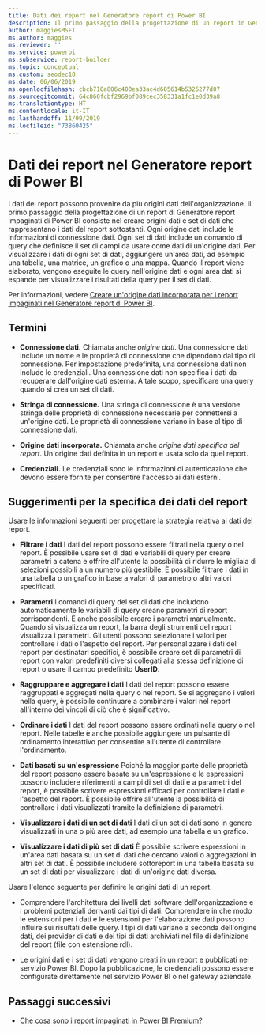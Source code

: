 ```yaml
---
title: Dati dei report nel Generatore report di Power BI
description: Il primo passaggio della progettazione di un report in Generatore report impaginati di Power BI consiste nel creare origini dati e set di dati che rappresentano i dati del report sottostanti.
author: maggiesMSFT
ms.author: maggies
ms.reviewer: ''
ms.service: powerbi
ms.subservice: report-builder
ms.topic: conceptual
ms.custom: seodec18
ms.date: 06/06/2019
ms.openlocfilehash: cbcb710a806c400ea33ac4d605614b5325277d07
ms.sourcegitcommit: 64c860fcbf2969bf089cec358331a1fc1e0d39a8
ms.translationtype: HT
ms.contentlocale: it-IT
ms.lasthandoff: 11/09/2019
ms.locfileid: "73860425"
---
```

# <a name="report-data-in-power-bi-report-builder"></a>Dati dei report nel Generatore report di Power BI

I dati del report possono provenire da più origini dati dell'organizzazione. Il primo passaggio della progettazione di un report di Generatore report impaginati di Power BI consiste nel creare origini dati e set di dati che rappresentano i dati del report sottostanti. Ogni origine dati include le informazioni di connessione dati. Ogni set di dati include un comando di query che definisce il set di campi da usare come dati di un'origine dati. Per visualizzare i dati di ogni set di dati, aggiungere un'area dati, ad esempio una tabella, una matrice, un grafico o una mappa. Quando il report viene elaborato, vengono eseguite le query nell'origine dati e ogni area dati si espande per visualizzare i risultati della query per il set di dati.  

Per informazioni, vedere [Creare un'origine dati incorporata per i report impaginati nel Generatore report di Power BI](paginated-reports-embedded-data-source.md).


##  <a name="BkMk_ReportDataTerms"></a> Termini  
  
- **Connessione dati.** Chiamata anche *origine dati*. Una connessione dati include un nome e le proprietà di connessione che dipendono dal tipo di connessione. Per impostazione predefinita, una connessione dati non include le credenziali. Una connessione dati non specifica i dati da recuperare dall'origine dati esterna. A tale scopo, specificare una query quando si crea un set di dati.  
  
- **Stringa di connessione.** Una stringa di connessione è una versione stringa delle proprietà di connessione necessarie per connettersi a un'origine dati. Le proprietà di connessione variano in base al tipo di connessione dati.  
  
- **Origine dati incorporata.** Chiamata anche *origine dati specifica del report*. Un'origine dati definita in un report e usata solo da quel report.  
  
- **Credenziali.** Le credenziali sono le informazioni di autenticazione che devono essere fornite per consentire l'accesso ai dati esterni.  
  
##  <a name="BkMk_ReportDataTips"></a> Suggerimenti per la specifica dei dati del report

 Usare le informazioni seguenti per progettare la strategia relativa ai dati del report.  
  
- **Filtrare i dati** I dati del report possono essere filtrati nella query o nel report. È possibile usare set di dati e variabili di query per creare parametri a catena e offrire all'utente la possibilità di ridurre le migliaia di selezioni possibili a un numero più gestibile. È possibile filtrare i dati in una tabella o un grafico in base a valori di parametro o altri valori specificati.  
  
- **Parametri** I comandi di query del set di dati che includono automaticamente le variabili di query creano parametri di report corrispondenti. È anche possibile creare i parametri manualmente. Quando si visualizza un report, la barra degli strumenti del report visualizza i parametri. Gli utenti possono selezionare i valori per controllare i dati o l'aspetto del report. Per personalizzare i dati del report per destinatari specifici, è possibile creare set di parametri di report con valori predefiniti diversi collegati alla stessa definizione di report o usare il campo predefinito **UserID**. 
  
- **Raggruppare e aggregare i dati** I dati del report possono essere raggruppati e aggregati nella query o nel report. Se si aggregano i valori nella query, è possibile continuare a combinare i valori nel report all'interno dei vincoli di ciò che è significativo.  
  
- **Ordinare i dati** I dati del report possono essere ordinati nella query o nel report. Nelle tabelle è anche possibile aggiungere un pulsante di ordinamento interattivo per consentire all'utente di controllare l'ordinamento.  
  
- **Dati basati su un'espressione** Poiché la maggior parte delle proprietà del report possono essere basate su un'espressione e le espressioni possono includere riferimenti a campi di set di dati e a parametri del report, è possibile scrivere espressioni efficaci per controllare i dati e l'aspetto del report. È possibile offrire all'utente la possibilità di controllare i dati visualizzati tramite la definizione di parametri.  
  
- **Visualizzare i dati di un set di dati** I dati di un set di dati sono in genere visualizzati in una o più aree dati, ad esempio una tabella e un grafico.  
  
- **Visualizzare i dati di più set di dati** È possibile scrivere espressioni in un'area dati basata su un set di dati che cercano valori o aggregazioni in altri set di dati. È possibile includere sottoreport in una tabella basata su un set di dati per visualizzare i dati di un'origine dati diversa.  
  
 Usare l'elenco seguente per definire le origini dati di un report.  
  
- Comprendere l'architettura dei livelli dati software dell'organizzazione e i problemi potenziali derivanti dai tipi di dati. Comprendere in che modo le estensioni per i dati e le estensioni per l'elaborazione dati possono influire sui risultati delle query. I tipi di dati variano a seconda dell'origine dati, dei provider di dati e dei tipi di dati archiviati nel file di definizione del report (file con estensione rdl).  
  
- Le origini dati e i set di dati vengono creati in un report e pubblicati nel servizio Power BI. Dopo la pubblicazione, le credenziali possono essere configurate direttamente nel servizio Power BI o nel gateway aziendale. 

## <a name="next-steps"></a>Passaggi successivi

- [Che cosa sono i report impaginati in Power BI Premium?](paginated-reports-report-builder-power-bi.md)  
